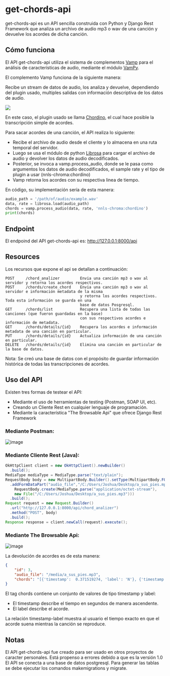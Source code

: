 # get-chords-api

get-chords-api es un API sencilla construida con Python y Django Rest Framework que analiza un archivo de audio mp3 o wav de una canción y devuelve los acordes de dicha canción.

## Cómo funciona

El API get-chords-api utiliza el sistema de complementos <a href="http://vamp-plugins.org/">Vamp</a> para el análisis de características de audio, mediante el módulo <a href="https://pypi.org/project/vamp/">VamPy</a>.

El complemento Vamp funciona de la siguiente manera:

Recibe un stream de datos de audio, los analiza y devuelve, dependiendo del plugin usado, multiples salidas con información descriptiva de los datos de audio.

<img src="http://vamp-plugins.org/images/vamp-overview-webscale.png">

En este caso, el plugin usado se llama <a href="http://www.isophonics.net/nnls-chroma">Chordino</a>, el cual hace posible la transcripción simple de acordes.

Para sacar acordes de una canción, el API realiza lo siguiente:

* Recibe el archivo de audio desde el cliente y lo almacena en una ruta temporal del servidor.
* Luego se usa el módulo de python <a href="https://pypi.org/project/librosa/">Librosa</a> para cargar el archivo de audio y devolver los datos de audio decodificados.
* Posterior, se invoca a vamp.process_audio, donde se le pasa como argumentos los datos de audio decodificados, el sample rate y el tipo de plugin a usar (nnls-chroma:chordino) 
* Vamp retorna los acordes con su respectiva linea de tiempo.

En código, su implementación sería de esta manera:

```python
audio_path = '/path/of/audio/example.wav'
data, rate = librosa.load(audio_path)
chords = vamp.process_audio(data, rate, 'nnls-chroma:chordino')
print(chords)
```
## Endpoint
El endpoind del API get-chords-api es: http://127.0.0.1:8000/api

## Resources
Los recursos que expone el api se detallan a continuación:
```
POST     /chord_analizer         Envia una canción mp3 o wav al servidor y retorna los acordes respectivos.
POST     /chords/create_chord    Envia una canción mp3 o wav al servidor e información metadata de la misma
                                 y retorna los acordes respectivos. Toda esta información se guarda en una 
                                 base de datos Posgresql.
GET      /chords/list            Recupera una lista de todas las canciones (que fueron guardadas en la base)
                                 con sus respectivos acordes e información de metadata.
GET      /chords/details/{id}    Recupera los acordes e información metadata de una canción en particular.
PUT      /chords/details/{id}    Actualiza información de una canción en particular.
DELETE   /chords/details/{id}    Elimina una canción en particular de la base de datos.
```
Nota: Se creó una base de datos con el propósito de guardar información histórica de todas las transcripciones de acordes. 

## Uso del API

Existen tres formas de testear el API:

* Mediante el uso de herramientas de testing (Postman, SOAP UI, etc).
* Creando un Cliente Rest en cualquier lenguaje de programación.
* Mediante la característica "The Browsable Api" que ofrece Django Rest Framework

### Mediante Postman:
![image](https://user-images.githubusercontent.com/55906900/174547325-10728370-9237-4335-9263-469342c92376.png)

### Mediante Cliente Rest (Java):

```Java
OkHttpClient client = new OkHttpClient().newBuilder()
  .build();
MediaType mediaType = MediaType.parse("text/plain");
RequestBody body = new MultipartBody.Builder().setType(MultipartBody.FORM)
  .addFormDataPart("audio_file","/C:/Users/Joshua/Desktop/a_sus_pies.mp3",
    RequestBody.create(MediaType.parse("application/octet-stream"),
    new File("/C:/Users/Joshua/Desktop/a_sus_pies.mp3")))
  .build();
Request request = new Request.Builder()
  .url("http://127.0.0.1:8000/api/chord_analizer")
  .method("POST", body)
  .build();
Response response = client.newCall(request).execute();
```

### Mediante The Browsable Api:
![image](https://user-images.githubusercontent.com/55906900/174548162-c4f23955-2ec5-4858-92ff-f29aa51fddc7.png)


La devolución de acordes es de esta manera:

```json
{
    "id": 3,
    "audio_file": "/media/a_sus_pies.mp3",
    "chords": "[{'timestamp':  0.371519274, 'label': 'N'}, {'timestamp':  1.207437641, 'label': 'Am'}, {'timestamp':  3.343673469, 'label': 'Dm7'}, {'timestamp':  6.315827664, 'label': 'Abaug'}, {'timestamp':  8.637823129, 'label': 'Am'}, {'timestamp':  13.746213151, 'label': 'Dm7'}, {'timestamp':  16.253968253, 'label': 'A/E'}, {'timestamp':  18.668843537, 'label': 'E'}, {'timestamp':  24.706031746, 'label': 'Dm'}, {'timestamp':  27.028027210, 'label': 'G'}, {'timestamp':  31.021859410, 'label': 'C'}, {'timestamp':  33.158095238, 'label': 'F'}, {'timestamp':  36.966167800, 'label': 'Dm'}, {'timestamp':  43.374875283, 'label': 'E'}, {'timestamp':  46.532789115, 'label': 'E7'}, {'timestamp':  47.833106575, 'label': 'A'}, {'timestamp':  51.548299319, 'label': 'Dm7'}, {'timestamp':  54.148934240, 'label': 'G7'}, {'timestamp':  58.049886621, 'label': 'C'}, {'timestamp':  60.279002267, 'label': 'F'}, {'timestamp':  63.715555555, 'label': 'Dm7'}, {'timestamp':  66.223310657, 'label': 'Bm7b5'}, {'timestamp':  70.774421768, 'label': 'E'}, {'timestamp':  74.303854875, 'label': 'Am'}, {'timestamp':  77.368888888, 'label': 'E7/G#'}, {'timestamp':  82.012879818, 'label': 'C/G'}, {'timestamp':  84.613514739, 'label': 'D/F#'}, {'timestamp':  87.028390022, 'label': 'Dm'}, {'timestamp':  89.536145124, 'label': 'E7'}, {'timestamp':  94.458775510, 'label': 'Am'}, {'timestamp':  96.873650793, 'label': 'E7/G#'}, {'timestamp':  101.610521541, 'label': 'C/G'}, {'timestamp':  104.211156462, 'label': 'D/F#'}, {'timestamp':  106.068752834, 'label': 'Fmaj7'}, {'timestamp':  107.369070294, 'label': 'F6'}, {'timestamp':  109.133786848, 'label': 'E7'}, {'timestamp':  113.963537414, 'label': 'Am'}, {'timestamp':  116.471292517, 'label': 'Dm'}, {'timestamp':  118.979047619, 'label': 'E7/G#'}, {'timestamp':  121.301043083, 'label': 'Am'}, {'timestamp':  123.901678004, 'label': 'F'}, {'timestamp':  126.223673469, 'label': 'Dm7'}, {'timestamp':  128.824308390, 'label': 'B7'}, {'timestamp':  131.146303854, 'label': 'E'}, {'timestamp':  133.561179138, 'label': 'A/C#'}, {'timestamp':  135.976054421, 'label': 'Dm'}, {'timestamp':  138.576689342, 'label': 'B'}, {'timestamp':  140.805804988, 'label': 'E'}, {'timestamp':  143.313560090, 'label': 'F6'}, {'timestamp':  145.914195011, 'label': 'E7'}, {'timestamp':  147.771791383, 'label': 'Am'}, {'timestamp':  152.137142857, 'label': 'Dm'}, {'timestamp':  154.552018140, 'label': 'F/C'}, {'timestamp':  155.666575963, 'label': 'Bm7b5'}, {'timestamp':  158.174331065, 'label': 'Bb'}, {'timestamp':  159.381768707, 'label': 'E7'}, {'timestamp':  160.960725623, 'label': 'E'}, {'timestamp':  163.468480725, 'label': 'Dm7'}, {'timestamp':  169.041269841, 'label': 'G'}, {'timestamp':  172.756462585, 'label': 'Dm7b5/C'}, {'timestamp':  174.149659863, 'label': 'C'}, {'timestamp':  175.171337868, 'label': 'F'}, {'timestamp':  178.886530612, 'label': 'Dm7'}, {'timestamp':  181.301405895, 'label': 'Bm7b5'}, {'timestamp':  186.595555555, 'label': 'E'}, {'timestamp':  189.939229024, 'label': 'Am'}, {'timestamp':  192.725623582, 'label': 'C#dim'}, {'timestamp':  193.840181405, 'label': 'Dm7'}, {'timestamp':  196.069297052, 'label': 'G'}, {'timestamp':  199.598730158, 'label': 'F6'}, {'timestamp':  200.527528344, 'label': 'C'}, {'timestamp':  202.292244897, 'label': 'F'}, {'timestamp':  205.728798185, 'label': 'Dm7'}, {'timestamp':  208.236553287, 'label': 'Bm7b5'}, {'timestamp':  212.230385487, 'label': 'E'}, {'timestamp':  216.224217687, 'label': 'Am'}, {'timestamp':  219.289251700, 'label': 'E7/G#'}, {'timestamp':  224.026122448, 'label': 'C/G'}, {'timestamp':  226.626757369, 'label': 'D/F#'}, {'timestamp':  229.134512471, 'label': 'F6'}, {'timestamp':  231.549387755, 'label': 'E7'}, {'timestamp':  236.564897959, 'label': 'Am'}, {'timestamp':  238.979773242, 'label': 'E7/G#'}, {'timestamp':  243.623764172, 'label': 'C/G'}, {'timestamp':  246.317278911, 'label': 'D/F#'}, {'timestamp':  248.639274376, 'label': 'F6'}, {'timestamp':  251.147029478, 'label': 'E7'}, {'timestamp':  256.162539682, 'label': 'Am7'}, {'timestamp':  258.484535147, 'label': 'Dm'}, {'timestamp':  260.899410430, 'label': 'E7/G#'}, {'timestamp':  263.407165532, 'label': 'Am'}, {'timestamp':  266.100680272, 'label': 'F'}, {'timestamp':  268.236916099, 'label': 'Dm7'}, {'timestamp':  270.837551020, 'label': 'B7'}, {'timestamp':  273.252426303, 'label': 'E'}, {'timestamp':  275.667301587, 'label': 'A7/C#'}, {'timestamp':  278.082176870, 'label': 'Dm'}, {'timestamp':  280.589931972, 'label': 'B7/D#'}, {'timestamp':  283.004807256, 'label': 'E'}, {'timestamp':  285.419682539, 'label': 'F6'}, {'timestamp':  287.927437641, 'label': 'E'}, {'timestamp':  290.249433106, 'label': 'Bm7b5'}, {'timestamp':  291.271111111, 'label': 'Fmaj7'}, {'timestamp':  293.128707482, 'label': 'Dm'}, {'timestamp':  295.264943310, 'label': 'E7'}, {'timestamp':  297.772698412, 'label': 'Bbm'}, {'timestamp':  300.187573696, 'label': 'Ebm7'}, {'timestamp':  302.602448979, 'label': 'F7'}, {'timestamp':  304.924444444, 'label': 'Cm7b5/Bb'}, {'timestamp':  306.224761904, 'label': 'Bbm'}, {'timestamp':  307.525079365, 'label': 'F#maj7'}, {'timestamp':  309.939954648, 'label': 'Ebm7'}, {'timestamp':  312.354829931, 'label': 'Cm7b5'}, {'timestamp':  314.955464852, 'label': 'F7'}, {'timestamp':  317.556099773, 'label': 'Am'}, {'timestamp':  319.785215419, 'label': 'Dm7'}, {'timestamp':  322.478730158, 'label': 'E7/G#'}, {'timestamp':  324.986485260, 'label': 'Am7'}, {'timestamp':  327.401360544, 'label': 'F'}, {'timestamp':  329.723356009, 'label': 'Dm7'}, {'timestamp':  332.323990929, 'label': 'B7'}, {'timestamp':  333.717188208, 'label': 'Bm7b5'}, {'timestamp':  334.831746031, 'label': 'E7'}, {'timestamp':  337.153741496, 'label': 'A7/C#'}, {'timestamp':  339.661496598, 'label': 'Dm'}, {'timestamp':  342.169251700, 'label': 'B/D#'}, {'timestamp':  344.212607709, 'label': 'Emaj7'}, {'timestamp':  346.906122448, 'label': 'F6'}, {'timestamp':  349.506757369, 'label': 'E'}, {'timestamp':  356.658503401, 'label': 'Bdim'}, {'timestamp':  357.958820861, 'label': 'F'}, {'timestamp':  359.073378684, 'label': 'G6'}, {'timestamp':  360.095056689, 'label': 'Dm'}, {'timestamp':  364.088888888, 'label': 'E7'}, {'timestamp':  368.547120181, 'label': 'Am'}, {'timestamp':  379.135419501, 'label': 'Bb7/D'}, {'timestamp':  381.085895691, 'label': 'C#m6'}, {'timestamp':  383.686530612, 'label': 'N'}]"
}
```


El tag chords contiene un conjunto de valores de tipo timestamp y label:
* El timestamp describe el tiempo en segundos de manera ascendente.
* El label describe el acorde.

La relación timestamp-label muestra al usuario el tiempo exacto en que el acorde suena mientras la canción se reproduce.

## Notas
El API get-chords-api fue creado para ser usado en otros proyectos de caracter personales. 
Está propenso a errores debido a que es la versión 1.0
El API se conecta a una base de datos postgresql. Para generar las tablas se debe ejecutar los comandos makemigrations y migrate.





